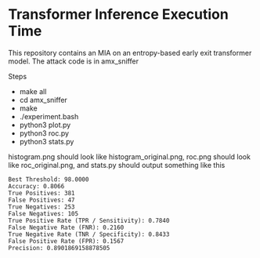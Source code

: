 # Transformer Inference Execution Time

This repository contains an MIA on an entropy-based early exit transformer model. The attack code is in amx_sniffer

Steps
- make all
- cd amx_sniffer
- make
- ./experiment.bash
- python3 plot.py
- python3 roc.py
- python3 stats.py

histogram.png should look like histogram_original.png, roc.png should look like roc_original.png, and stats.py should output something like this

```
Best Threshold: 98.0000
Accuracy: 0.8066
True Positives: 381
False Positives: 47
True Negatives: 253
False Negatives: 105
True Positive Rate (TPR / Sensitivity): 0.7840
False Negative Rate (FNR): 0.2160
True Negative Rate (TNR / Specificity): 0.8433
False Positive Rate (FPR): 0.1567
Precision: 0.8901869158878505
```
